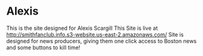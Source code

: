 # Alexis
This is the site designed for Alexis Scargill
This Site is live at http://smithfanclub.info.s3-website.us-east-2.amazonaws.com/
Site is designed for news producers, giving them one click access to Boston news and some buttons to kill time!
